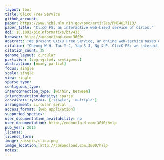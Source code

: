 ```yaml
---
layout: tool 
title: ClicO Free Service
github_account: 
paper: https://www.ncbi.nlm.nih.gov/pmc/articles/PMC4817113/
paper_title: "ClicO FS: an interactive web-based service of Circos."
doi: 10.1093/bioinformatics/btv433
browser: http://codoncloud.com:3000/
abstract: "We present ClicO Free Service, an online web-service based on Circos, which provides a user-friendly, interactive web-based interface with configurable features to generate Circos circular plots."
citation: "Cheong W-H, Tan Y-C, Yap S-J, Ng K-P. ClicO FS: an interactive web-based service of Circos. Bioinformatics. academic.oup.com; 2015;31: 3685–3687."
citation_count: 35
genome_layout: circular
partition: [segregated, contiguous]
abstraction: [none, partial]
focus: single
scale: single
view: single
sparse_type: 
contiguous_type: 
interconnection_type: [within, between]
interconnection_density: sparse
coordinate_systems: ['single', 'multiple']
arrangement: circular serial
access_format: [web application]
supported_species: 
user_documentation_availability: no
user_documentation: http://codoncloud.com:3000/help
pub_year: 2015
license: 
license_form: 
image: /assets/clico.png
image_location: http://codoncloud.com:3000/help
notes: 
---
```

